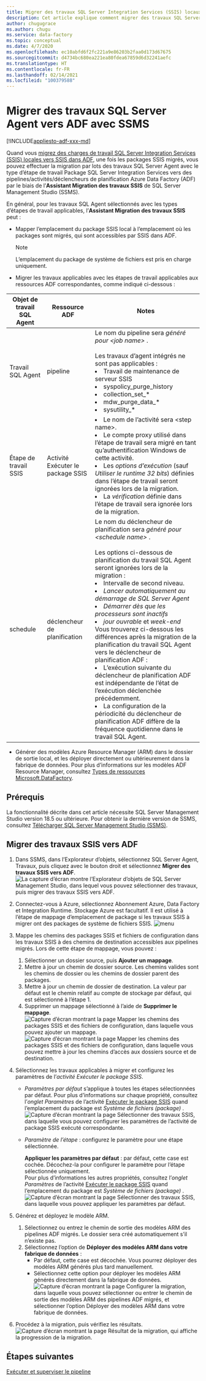 ```yaml
---
title: Migrer des travaux SQL Server Integration Services (SSIS) locaux vers Azure Data Factory
description: Cet article explique comment migrer des travaux SQL Server Integration Services (SSIS) vers des pipelines/activités/déclencheurs Azure Data Factory à l’aide de SQL Server Management Studio.
author: chugugrace
ms.author: chugu
ms.service: data-factory
ms.topic: conceptual
ms.date: 4/7/2020
ms.openlocfilehash: ec10abfd6f2fc221a9e86203b2faa0d173d67675
ms.sourcegitcommit: d4734bc680ea221ea80fdea67859d6d32241aefc
ms.translationtype: HT
ms.contentlocale: fr-FR
ms.lasthandoff: 02/14/2021
ms.locfileid: "100379588"
---
```

# <a name="migrate-sql-server-agent-jobs-to-adf-with-ssms"></a>Migrer des travaux SQL Server Agent vers ADF avec SSMS

[!INCLUDE[appliesto-adf-xxx-md](includes/appliesto-adf-xxx-md.md)]

Quand vous [migrez des charges de travail SQL Server Integration Services (SSIS) locales vers SSIS dans ADF](scenario-ssis-migration-overview.md), une fois les packages SSIS migrés, vous pouvez effectuer la migration par lots des travaux SQL Server Agent avec le type d’étape de travail Package SQL Server Integration Services vers des pipelines/activités/déclencheurs de planification Azure Data Factory (ADF) par le biais de l’**Assistant Migration des travaux SSIS** de SQL Server Management Studio (SSMS).

En général, pour les travaux SQL Agent sélectionnés avec les types d’étapes de travail applicables, l’**Assistant Migration des travaux SSIS** peut :

- Mapper l’emplacement du package SSIS local à l’emplacement où les packages sont migrés, qui sont accessibles par SSIS dans ADF.
    > [!NOTE]
    > L’emplacement du package de système de fichiers est pris en charge uniquement.
- Migrer les travaux applicables avec les étapes de travail applicables aux ressources ADF correspondantes, comme indiqué ci-dessous :

|Objet de travail SQL Agent  |Ressource ADF  |Notes|
|---------|---------|---------|
|Travail SQL Agent|pipeline     |Le nom du pipeline sera *généré pour \<job name>* . <br> <br> Les travaux d’agent intégrés ne sont pas applicables : <li> Travail de maintenance de serveur SSIS <li> syspolicy_purge_history <li> collection_set_* <li> mdw_purge_data_* <li> sysutility_*|
|Étape de travail SSIS|Activité Exécuter le package SSIS|<li> Le nom de l’activité sera \<step name>. <li> Le compte proxy utilisé dans l’étape de travail sera migré en tant qu’authentification Windows de cette activité. <li> Les *options d’exécution* (sauf *Utiliser le runtime 32 bits*) définies dans l’étape de travail seront ignorées lors de la migration. <li> La *vérification* définie dans l’étape de travail sera ignorée lors de la migration.|
|schedule      |déclencheur de planification        |Le nom du déclencheur de planification sera *généré pour \<schedule name>* . <br> <br> Les options ci-dessous de planification du travail SQL Agent seront ignorées lors de la migration : <li> Intervalle de second niveau. <li> *Lancer automatiquement au démarrage de SQL Server Agent* <li> *Démarrer dès que les processeurs sont inactifs* <li> *jour ouvrable* et *week-end* <time zone> <br> Vous trouverez ci-dessous les différences après la migration de la planification du travail SQL Agent vers le déclencheur de planification ADF : <li> L’exécution suivante du déclencheur de planification ADF est indépendante de l’état de l’exécution déclenchée précédemment. <li> La configuration de la périodicité du déclencheur de planification ADF diffère de la fréquence quotidienne dans le travail SQL Agent.|

- Générer des modèles Azure Resource Manager (ARM) dans le dossier de sortie local, et les déployer directement ou ultérieurement dans la fabrique de données. Pour plus d’informations sur les modèles ADF Resource Manager, consultez [Types de ressources Microsoft.DataFactory](/azure/templates/microsoft.datafactory/allversions).

## <a name="prerequisites"></a>Prérequis

La fonctionnalité décrite dans cet article nécessite SQL Server Management Studio version 18.5 ou ultérieure. Pour obtenir la dernière version de SSMS, consultez [Télécharger SQL Server Management Studio (SSMS)](/sql/ssms/download-sql-server-management-studio-ssms).

## <a name="migrate-ssis-jobs-to-adf"></a>Migrer des travaux SSIS vers ADF

1. Dans SSMS, dans l’Explorateur d’objets, sélectionnez SQL Server Agent, Travaux, puis cliquez avec le bouton droit et sélectionnez **Migrer des travaux SSIS vers ADF**.
![La capture d’écran montre l’Explorateur d’objets de SQL Server Management Studio, dans lequel vous pouvez sélectionner des travaux, puis migrer des travaux SSIS vers ADF.](media/how-to-migrate-ssis-job-ssms/menu.png)

1. Connectez-vous à Azure, sélectionnez Abonnement Azure, Data Factory et Integration Runtime. Stockage Azure est facultatif. Il est utilisé à l’étape de mappage d’emplacement de package si les travaux SSIS à migrer ont des packages de système de fichiers SSIS.
![menu](media/how-to-migrate-ssis-job-ssms/step1.png)

1. Mappe les chemins des packages SSIS et fichiers de configuration dans les travaux SSIS à des chemins de destination accessibles aux pipelines migrés. Lors de cette étape de mappage, vous pouvez :

    1. Sélectionner un dossier source, puis **Ajouter un mappage**.
    1. Mettre à jour un chemin de dossier source. Les chemins valides sont les chemins de dossier ou les chemins de dossier parent des packages.
    1. Mettre à jour un chemin de dossier de destination. La valeur par défaut est le chemin relatif au compte de stockage par défaut, qui est sélectionné à l’étape 1.
    1. Supprimer un mappage sélectionné à l’aide de **Supprimer le mappage**.
![Capture d’écran montrant la page Mapper les chemins des packages SSIS et des fichiers de configuration, dans laquelle vous pouvez ajouter un mappage.](media/how-to-migrate-ssis-job-ssms/step2.png)
![Capture d’écran montrant la page Mapper les chemins des packages SSIS et des fichiers de configuration, dans laquelle vous pouvez mettre à jour les chemins d’accès aux dossiers source et de destination.](media/how-to-migrate-ssis-job-ssms/step2-1.png)

1. Sélectionnez les travaux applicables à migrer et configurez les paramètres de l’*activité Exécuter le package SSIS*.

    - *Paramètres par défaut* s’applique à toutes les étapes sélectionnées par défaut. Pour plus d’informations sur chaque propriété, consultez l’*onglet Paramètres* de l’activité [Exécuter le package SSIS](how-to-invoke-ssis-package-ssis-activity.md) quand l’emplacement du package est *Système de fichiers (package)* .
    ![Capture d’écran montrant la page Sélectionner des travaux SSIS, dans laquelle vous pouvez configurer les paramètres de l’activité de package SSIS exécuté correspondante.](media/how-to-migrate-ssis-job-ssms/step3-1.png)
    - *Paramètre de l’étape* : configurez le paramètre pour une étape sélectionnée.
        
        **Appliquer les paramètres par défaut** : par défaut, cette case est cochée. Décochez-la pour configurer le paramètre pour l’étape sélectionnée uniquement.  
        Pour plus d’informations les autres propriétés, consultez l’*onglet Paramètres* de l’activité [Exécuter le package SSIS](how-to-invoke-ssis-package-ssis-activity.md) quand l’emplacement du package est *Système de fichiers (package)* .
    ![Capture d’écran montrant la page Sélectionner des travaux SSIS, dans laquelle vous pouvez appliquer les paramètres par défaut.](media/how-to-migrate-ssis-job-ssms/step3-2.png)

1. Générez et déployez le modèle ARM.
    1. Sélectionnez ou entrez le chemin de sortie des modèles ARM des pipelines ADF migrés. Le dossier sera créé automatiquement s’il n’existe pas.
    2. Sélectionnez l’option de **Déployer des modèles ARM dans votre fabrique de données** :
        - Par défaut, cette case est décochée. Vous pourrez déployer des modèles ARM générés plus tard manuellement.
        - Sélectionnez cette option pour déployer les modèles ARM générés directement dans la fabrique de données.
    ![Capture d’écran montrant la page Configurer la migration, dans laquelle vous pouvez sélectionner ou entrer le chemin de sortie des modèles ARM des pipelines ADF migrés, et sélectionner l’option Déployer des modèles ARM dans votre fabrique de données.](media/how-to-migrate-ssis-job-ssms/step4.png)

1. Procédez à la migration, puis vérifiez les résultats.
![Capture d’écran montrant la page Résultat de la migration, qui affiche la progression de la migration.](media/how-to-migrate-ssis-job-ssms/step5.png)

## <a name="next-steps"></a>Étapes suivantes

[Exécuter et superviser le pipeline](how-to-invoke-ssis-package-ssis-activity.md)